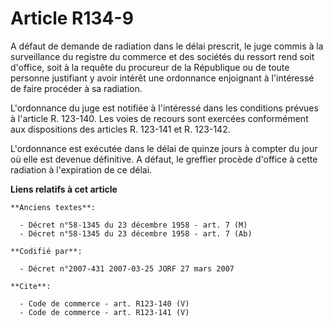 # Article R134-9

A défaut de demande de radiation dans le délai prescrit, le juge commis à la surveillance du registre du commerce et des
sociétés du ressort rend soit d'office, soit à la requête du procureur de la République ou de toute personne justifiant y
avoir intérêt une ordonnance enjoignant à l'intéressé de faire procéder à sa radiation. 

L'ordonnance du juge est notifiée à l'intéressé dans les conditions prévues à l'article R. 123-140. Les voies de recours sont
exercées conformément aux dispositions des articles R. 123-141 et R. 123-142. 

L'ordonnance est exécutée dans le délai de quinze jours à compter du jour où elle est devenue définitive. A défaut, le
greffier procède d'office à cette radiation à l'expiration de ce délai.

**Liens relatifs à cet article**

	**Anciens textes**:

	  - Décret n°58-1345 du 23 décembre 1958 - art. 7 (M)
	  - Décret n°58-1345 du 23 décembre 1958 - art. 7 (Ab)

	**Codifié par**:

	  - Décret n°2007-431 2007-03-25 JORF 27 mars 2007

	**Cite**:

	  - Code de commerce - art. R123-140 (V)
	  - Code de commerce - art. R123-141 (V)
